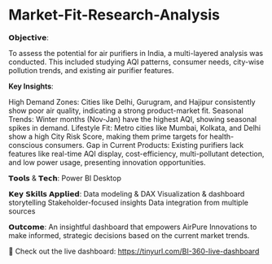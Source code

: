 # Market-Fit-Research-Analysis

𝗢𝗯𝗷𝗲𝗰𝘁𝗶𝘃𝗲:

To assess the potential for air purifiers in India, a multi-layered analysis was conducted. This included studying AQI patterns, consumer needs, city-wise pollution trends, and existing air purifier features.

**Key Insights**:

High Demand Zones: Cities like Delhi, Gurugram, and Hajipur consistently show poor air quality, indicating a strong product-market fit.
Seasonal Trends: Winter months (Nov-Jan) have the highest AQI, showing seasonal spikes in demand.
Lifestyle Fit: Metro cities like Mumbai, Kolkata, and Delhi show a high City Risk Score, making them prime targets for health-conscious consumers.
Gap in Current Products: Existing purifiers lack features like real-time AQI display, cost-efficiency, multi-pollutant detection, and low power usage, presenting innovation opportunities.

𝗧𝗼𝗼𝗹𝘀 & 𝗧𝗲𝗰𝗵:
Power BI Desktop

𝗞𝗲𝘆 𝗦𝗸𝗶𝗹𝗹𝘀 𝗔𝗽𝗽𝗹𝗶𝗲𝗱:
Data modeling & DAX
Visualization & dashboard storytelling
Stakeholder-focused insights
Data integration from multiple sources

𝗢𝘂𝘁𝗰𝗼𝗺𝗲:
An insightful dashboard that empowers AirPure Innovations to make informed, strategic decisions based on the current market trends.

🔗 Check out the live dashboard: https://tinyurl.com/BI-360-live-dashboard
